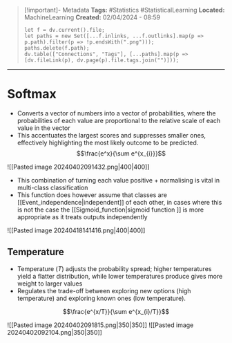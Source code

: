 > [!important]- Metadata
> **Tags:** #Statistics #StatisticalLearning 
> **Located:** MachineLearning
> **Created:** 02/04/2024 - 08:59
> ```dataviewjs
> let f = dv.current().file;
> let paths = new Set([...f.inlinks, ...f.outlinks].map(p => p.path).filter(p => !p.endsWith(".png")));
> paths.delete(f.path);
> dv.table(["Connections", "Tags"], [...paths].map(p => [dv.fileLink(p), dv.page(p).file.tags.join("")]));
> ```

___
# Softmax
- Converts a vector of numbers into a vector of probabilities, where the probabilities of each value are proportional to the relative scale of each value in the vector
- This accentuates the largest scores and suppresses smaller ones, effectively highlighting the most likely outcome to be predicted. 
$$\frac{e^x}{\sum e^{x_{i}}}$$


![[Pasted image 20240402091432.png|400|400]]

- This combination of turning each value positive + normalising is vital in multi-class classification
- This function does however assume that classes are [[Event_independence|independent]] of each other, in cases where this is not the case the [[Sigmoid_function|sigmoid function ]] is more appropriate as it treats outputs independently

![[Pasted image 20240418141416.png|400|400]]
## Temperature
- Temperature ($T$) adjusts the probability spread; higher temperatures yield a flatter distribution, while lower temperatures produce gives more weight to larger values 
- Regulates the trade-off between exploring new options (high temperature) and exploring known ones (low temperature).

$$\frac{e^{x/T}}{\sum e^{x_{i}/T}}$$



![[Pasted image 20240402091815.png|350|350]]
![[Pasted image 20240402092104.png|350|350]]
